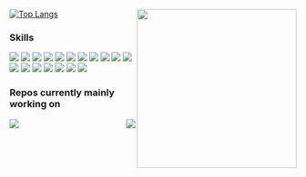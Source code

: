 [![Top Langs](https://github-readme-stats.vercel.app/api/top-langs/?username=hemanthbd&theme=midnight-purple&text_color=8f62de&hide_border=True&title_color=e3b312&custom_title=Languages&nbsp;I&nbsp;love&nbsp;apparently!&hide=Batchfile,Java)](https://github.com/hemanthbd/Interesting)  <img align="right" src="https://media.giphy.com/media/l49JUTOrDOxaXA9KE/giphy.gif" width="280" height="280">


### Skills

![](https://img.shields.io/badge/Code-Python-informational?style=plastic&logo=python&logoColor=orange&color=6a1fdb)
![](https://img.shields.io/badge/Framework-Numpy-informational?style=plastic&logo=numpy&logoColor=orange&color=6a1fdb)
![](https://img.shields.io/badge/Framework-Pandas-informational?style=plastic&logo=pandas&logoColor=orange&color=6a1fdb)
![](https://img.shields.io/badge/Framework-Pytorch-informational?style=plastic&logo=pytorch&logoColor=orange&color=6a1fdb)
![](https://img.shields.io/badge/Framework-Keras-informational?style=plastic&logo=keras&logoColor=orange&color=6a1fdb)
![](https://img.shields.io/badge/Framework-Tensorflow-informational?style=plastic&logo=tensorflow&logoColor=orange&color=6a1fdb)
![](https://img.shields.io/badge/Framework-OpenCV-informational?style=plastic&logo=opencv&logoColor=orange&color=6a1fdb)
![](https://img.shields.io/badge/Code-C++-informational?style=plastic&logo=c%2B%2B&logoColor=orange&color=6a1fdb)
![](https://img.shields.io/badge/Code-MATLAB-informational?style=plastic&logo=matlab&logoColor=orange&color=6a1fdb)
![](https://img.shields.io/badge/Code-C-informational?style=plastic&logo=c&logoColor=orange&color=6a1fdb)
![](https://img.shields.io/badge/OS-Ubuntu-informational?style=plastic&logo=ubuntu&logoColor=orange&color=6a1fdb)
![](https://img.shields.io/badge/OS-Linux-informational?style=plastic&logo=linux&logoColor=orange&color=6a1fdb)
![](https://img.shields.io/badge/IDE-Pycharm-informational?style=plastic&logo=pycharm&logoColor=orange&color=6a1fdb)
![](https://img.shields.io/badge/IDE-Jupyter-informational?style=plastic&logo=jupyter&logoColor=orange&color=6a1fdb)
![](https://img.shields.io/badge/Version&nbsp;Control-Git-informational?style=plastic&logo=git&logoColor=orange&color=6a1fdb)
![](https://img.shields.io/badge/Code-LaTeX-informational?style=plastic&logo=latex&logoColor=orange&color=6a1fdb)
![](https://img.shields.io/badge/IDE-Visual&nbsp;Studio&nbsp;Code-informational?style=plastic&logo=visual-studio-code&logoColor=orange&color=6a1fdb)
![](https://img.shields.io/badge/Database-MYSQL-informational?style=plastic&logo=mysql&logoColor=orange&color=6a1fdb)


### Repos currently mainly working on

<a href="https://github.com/hemanthbd/A2A-Reports">
  <img align="center" src="https://github-readme-stats.vercel.app/api/pin/?username=hemanthbd&repo=A2A-Reports&theme=vision-friendly-dark&hide_border=True" />
</a>
<a href="https://github.com/hemanthbd/A2A-Codes">
  <img align="right" src="https://github-readme-stats.vercel.app/api/pin/?username=hemanthbd&repo=A2A-Codes&theme=vision-friendly-dark&hide_border=True" />
</a>

